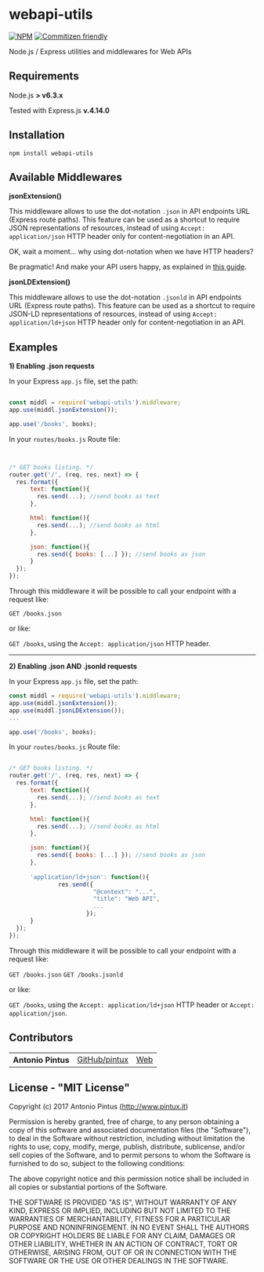 webapi-utils
============

[![NPM](https://nodei.co/npm/webapi-utils.png)](https://nodei.co/npm/webapi-utils/)
[![Commitizen friendly](https://img.shields.io/badge/commitizen-friendly-brightgreen.svg)](http://commitizen.github.io/cz-cli/)


Node.js / Express utilities and middlewares for Web APIs 


Requirements
------------
Node.js  **> v6.3.x**

Tested with Express.js **v.4.14.0**

Installation
------------

`npm install webapi-utils`


Available Middlewares
---------------------

**jsonExtension()**

This middleware allows to use the dot-notation `.json` in API endpoints URL (Express route paths).
This feature can be used as a shortcut to require JSON representations of resources, instead of using `Accept: application/json` HTTP header only for content-negotiation in an API.

OK, wait a moment... why using dot-notation when we have HTTP headers?

Be pragmatic! And make your API users happy, as explained in [this guide](https://leanpub.com/thewebapinntux).



**jsonLDExtension()**

This middleware allows to use the dot-notation `.jsonld` in API endpoints URL (Express route paths). 
This feature can be used as a shortcut to require JSON-LD representations of resources, instead of using `Accept: application/ld+json` HTTP header only for content-negotiation in an API.

Examples
-------------

**1) Enabling .json requests**

In your Express `app.js` file, set the path:

```js

const middl = require('webapi-utils').middleware;
app.use(middl.jsonExtension());

app.use('/books', books);
```

In your `routes/books.js` Route file:


```js


/* GET books listing. */
router.get('/', (req, res, next) => {
  res.format({
      text: function(){
        res.send(...); //send books as text
      },

      html: function(){
        res.send(...); //send books as html
      },

      json: function(){
        res.send({ books: [...] }); //send books as json
      }
  });
});

```
Through this middleware it will be possible to call your endpoint with a request like:

`GET /books.json`

or like:

`GET /books`, using the `Accept: application/json` HTTP header.

---


**2) Enabling .json AND .jsonld requests**

In your Express `app.js` file, set the path:

```js
const middl = require('webapi-utils').middleware;
app.use(middl.jsonExtension());
app.use(middl.jsonLDExtension());
...

app.use('/books', books);
```

In your `routes/books.js` Route file:


```js

/* GET books listing. */
router.get('/', (req, res, next) => {
  res.format({
      text: function(){
        res.send(...); //send books as text
      },

      html: function(){
        res.send(...); //send books as html
      },

      json: function(){
        res.send({ books: [...] }); //send books as json
      },
      
      'application/ld+json': function(){
              res.send({
                        "@context": "...",
                        "title": "Web API",
                        ...
                      });
      }
  });
});

```
Through this middleware it will be possible to call your endpoint with a request like:

`GET /books.json`
`GET /books.jsonld`

or like:

`GET /books`, using the `Accept: application/ld+json` HTTP header or `Accept: application/json`.


Contributors
------------

<table><tbody>
<tr><th align="left">Antonio Pintus</th><td><a href="https://github.com/pintux">GitHub/pintux</a></td><td><a href="https://www.pintux.it">Web</a></td></tr>
</tbody></table>


License - "MIT License"
-----------------------
Copyright (c) 2017 Antonio Pintus (http://www.pintux.it)

Permission is hereby granted, free of charge, to any person obtaining a copy of this software and associated documentation files (the "Software"), to deal in the Software without restriction, including without limitation the rights to use, copy, modify, merge, publish, distribute, sublicense, and/or sell copies of the Software, and to permit persons to whom the Software is furnished to do so, subject to the following conditions:

The above copyright notice and this permission notice shall be included in all copies or substantial portions of the Software.

THE SOFTWARE IS PROVIDED "AS IS", WITHOUT WARRANTY OF ANY KIND, EXPRESS OR IMPLIED, INCLUDING BUT NOT LIMITED TO THE WARRANTIES OF MERCHANTABILITY, FITNESS FOR A PARTICULAR PURPOSE AND NONINFRINGEMENT. IN NO EVENT SHALL THE AUTHORS OR COPYRIGHT HOLDERS BE LIABLE FOR ANY CLAIM, DAMAGES OR OTHER LIABILITY, WHETHER IN AN ACTION OF CONTRACT, TORT OR OTHERWISE, ARISING FROM, OUT OF OR IN CONNECTION WITH THE SOFTWARE OR THE USE OR OTHER DEALINGS IN THE SOFTWARE.
